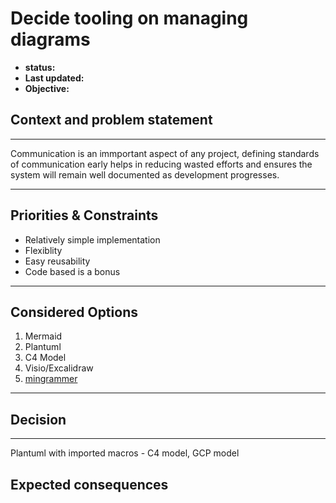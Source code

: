 # Decide tooling on managing diagrams
 - __status:__
 - __Last updated:__
 - __Objective:__

## Context and problem statement
---
Communication is an immportant aspect of any project, defining standards of communication early helps in reducing wasted efforts and ensures the system will remain well documented as development progresses.



---
## Priorities & Constraints
- Relatively simple implementation
- Flexiblity
- Easy reusability
- Code based is a bonus
---
## Considered Options
 1. Mermaid
 2. Plantuml
 3. C4 Model
 4. Visio/Excalidraw
 5. [mingrammer](https://diagrams.mingrammer.com/)
---
## Decision
---
Plantuml with imported macros - C4 model, GCP model

## Expected consequences
